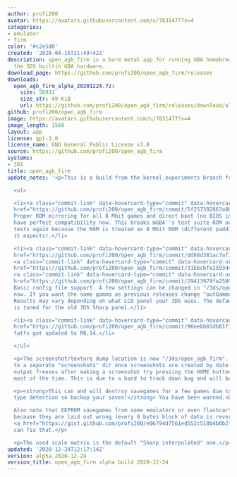 ```yaml
---
author: profi200
avatar: https://avatars.githubusercontent.com/u/7831477?v=4
categories:
- emulator
- firm
color: '#c2e5d8'
created: '2020-04-15T21:49:42Z'
description: open_agb_firm is a bare metal app for running GBA homebrew/games using
  the 3DS builtin GBA hardware.
download_page: https://github.com/profi200/open_agb_firm/releases
downloads:
  open_agb_firm_alpha_20201224.7z:
    size: 50931
    size_str: 49 KiB
    url: https://github.com/profi200/open_agb_firm/releases/download/alpha_2020-12-24/open_agb_firm_alpha_20201224.7z
github: profi200/open_agb_firm
image: https://avatars.githubusercontent.com/u/7831477?v=4
image_length: 1560
layout: app
license: gpl-3.0
license_name: GNU General Public License v3.0
source: https://github.com/profi200/open_agb_firm
systems:
- 3DS
title: open_agb_firm
update_notes: '<p>This is a build from the kernel_experiments branch for the impatient.</p>

  <ul>

  <li><a class="commit-link" data-hovercard-type="commit" data-hovercard-url="https://github.com/profi200/open_agb_firm/commit/5f257392863a807a4c1b70f836d99cb656c931b7/hovercard"
  href="https://github.com/profi200/open_agb_firm/commit/5f257392863a807a4c1b70f836d99cb656c931b7"><tt>5f25739</tt></a>
  Proper ROM mirroring for all 8 Mbit games and direct boot (no BIOS intro) should
  have perfect compatibility now. This breaks mGBA''s test suite ROM out of bounds
  tests again because the ROM is treated as 8 Mbit ROM (different padding from what
  it expects).</li>

  <li><a class="commit-link" data-hovercard-type="commit" data-hovercard-url="https://github.com/profi200/open_agb_firm/commit/dd68d381ac7af12803e0826778a869347d28fb06/hovercard"
  href="https://github.com/profi200/open_agb_firm/commit/dd68d381ac7af12803e0826778a869347d28fb06"><tt>dd68d38</tt></a>
  <a class="commit-link" data-hovercard-type="commit" data-hovercard-url="https://github.com/profi200/open_agb_firm/commit/31bbcbfe2593d407525c2c2bb4c7a58201dc6e1c/hovercard"
  href="https://github.com/profi200/open_agb_firm/commit/31bbcbfe2593d407525c2c2bb4c7a58201dc6e1c"><tt>31bbcbf</tt></a>
  <a class="commit-link" data-hovercard-type="commit" data-hovercard-url="https://github.com/profi200/open_agb_firm/commit/29413979fa2589e1cb9ba332b2332141659bf85e/hovercard"
  href="https://github.com/profi200/open_agb_firm/commit/29413979fa2589e1cb9ba332b2332141659bf85e"><tt>2941397</tt></a>
  Basic config file support. A few settings can be changed in "/3ds/open_agb_firm/config.ini"
  now. If you want the same gamma as previous releases change "outGamma=..." to "outGamma=1.21".
  Results may vary depending on what LCD panel your 3DS uses. The default of 1.54
  is tuned for the old 3DS Sharp panel.</li>

  <li><a class="commit-link" data-hovercard-type="commit" data-hovercard-url="https://github.com/profi200/open_agb_firm/commit/96eebb01db61f12f1bf52df093edcfafc1f08f14/hovercard"
  href="https://github.com/profi200/open_agb_firm/commit/96eebb01db61f12f1bf52df093edcfafc1f08f14"><tt>96eebb0</tt></a>
  fatfs got updated to R0.14.</li>

  </ul>

  <p>The screenshot/texture dump location is now "/3ds/open_agb_firm". This will change
  to a separate "screenshots" dir once screenshots are created by date. If the video
  output freezes after making a screenshot try pressing the HOME button. This works
  most of the time. This is due to a hard to track down bug and will be fixed later.</p>

  <p><strong>This can and will destroy savegames for a few games due to broken save
  type detection so backup your saves!</strong> You have been warned.<br>

  Also note that EEPROM savegames from some emulators or even flashcarts are incompatible
  because they are laid out wrong (every 8 bytes block of data is reversed). This
  <a href="https://gist.github.com/profi200/e06794d7561ed552c518b4b0b2f5f2f6">tool</a>
  can fix that.</p>

  <p>The used scale matrix is the default "Sharp interpolated" one.</p>'
updated: '2020-12-24T12:17:14Z'
version: alpha_2020-12-24
version_title: open_agb_firm alpha build 2020-12-24
---
```

